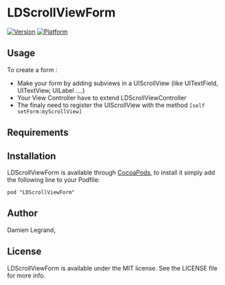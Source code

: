 # LDScrollViewForm

[![Version](http://cocoapod-badges.herokuapp.com/v/LDScrollViewForm/badge.png)](http://cocoadocs.org/docsets/LDScrollViewForm)
[![Platform](http://cocoapod-badges.herokuapp.com/p/LDScrollViewForm/badge.png)](http://cocoadocs.org/docsets/LDScrollViewForm)

## Usage

To create a form : 

* Make your form by adding subviews in a UIScrollView (like UITextField, UITextView, UILabel ....)
* Your View Controller have to extend LDScrollViewController
* The finaly need to register the UIScrollView with the method `[self setForm:myScrollView]`

## Requirements

## Installation

LDScrollViewForm is available through [CocoaPods](http://cocoapods.org), to install
it simply add the following line to your Podfile:

    pod "LDScrollViewForm"

## Author

Damien Legrand, 

## License

LDScrollViewForm is available under the MIT license. See the LICENSE file for more info.